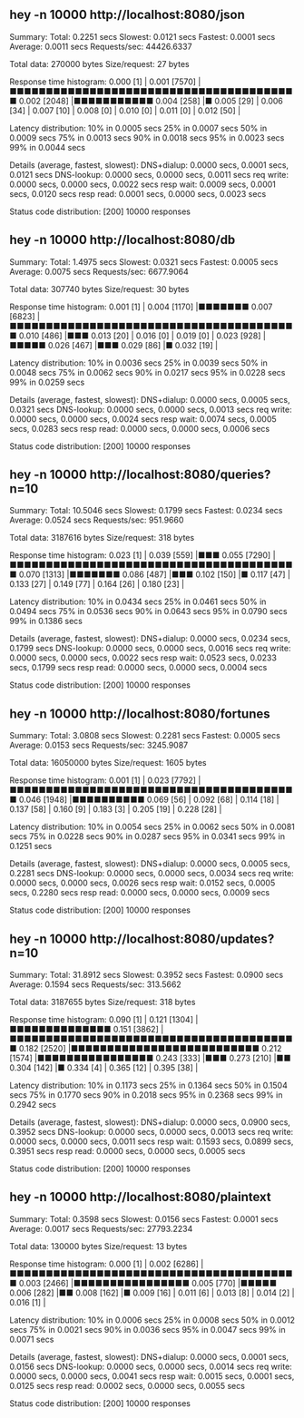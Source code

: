 ##  hey -n 10000 http://localhost:8080/json

Summary:
  Total:	0.2251 secs
  Slowest:	0.0121 secs
  Fastest:	0.0001 secs
  Average:	0.0011 secs
  Requests/sec:	44426.6337
  
  Total data:	270000 bytes
  Size/request:	27 bytes

Response time histogram:
  0.000 [1]	|
  0.001 [7570]	|■■■■■■■■■■■■■■■■■■■■■■■■■■■■■■■■■■■■■■■■
  0.002 [2048]	|■■■■■■■■■■■
  0.004 [258]	|■
  0.005 [29]	|
  0.006 [34]	|
  0.007 [10]	|
  0.008 [0]	|
  0.010 [0]	|
  0.011 [0]	|
  0.012 [50]	|


Latency distribution:
  10% in 0.0005 secs
  25% in 0.0007 secs
  50% in 0.0009 secs
  75% in 0.0013 secs
  90% in 0.0018 secs
  95% in 0.0023 secs
  99% in 0.0044 secs

Details (average, fastest, slowest):
  DNS+dialup:	0.0000 secs, 0.0001 secs, 0.0121 secs
  DNS-lookup:	0.0000 secs, 0.0000 secs, 0.0011 secs
  req write:	0.0000 secs, 0.0000 secs, 0.0022 secs
  resp wait:	0.0009 secs, 0.0001 secs, 0.0120 secs
  resp read:	0.0001 secs, 0.0000 secs, 0.0023 secs

Status code distribution:
  [200]	10000 responses



##  hey -n 10000 http://localhost:8080/db

Summary:
  Total:	1.4975 secs
  Slowest:	0.0321 secs
  Fastest:	0.0005 secs
  Average:	0.0075 secs
  Requests/sec:	6677.9064
  
  Total data:	307740 bytes
  Size/request:	30 bytes

Response time histogram:
  0.001 [1]	|
  0.004 [1170]	|■■■■■■■
  0.007 [6823]	|■■■■■■■■■■■■■■■■■■■■■■■■■■■■■■■■■■■■■■■■
  0.010 [486]	|■■■
  0.013 [20]	|
  0.016 [0]	|
  0.019 [0]	|
  0.023 [928]	|■■■■■
  0.026 [467]	|■■■
  0.029 [86]	|■
  0.032 [19]	|


Latency distribution:
  10% in 0.0036 secs
  25% in 0.0039 secs
  50% in 0.0048 secs
  75% in 0.0062 secs
  90% in 0.0217 secs
  95% in 0.0228 secs
  99% in 0.0259 secs

Details (average, fastest, slowest):
  DNS+dialup:	0.0000 secs, 0.0005 secs, 0.0321 secs
  DNS-lookup:	0.0000 secs, 0.0000 secs, 0.0013 secs
  req write:	0.0000 secs, 0.0000 secs, 0.0024 secs
  resp wait:	0.0074 secs, 0.0005 secs, 0.0283 secs
  resp read:	0.0000 secs, 0.0000 secs, 0.0006 secs

Status code distribution:
  [200]	10000 responses



##  hey -n 10000 http://localhost:8080/queries?n=10

Summary:
  Total:	10.5046 secs
  Slowest:	0.1799 secs
  Fastest:	0.0234 secs
  Average:	0.0524 secs
  Requests/sec:	951.9660
  
  Total data:	3187616 bytes
  Size/request:	318 bytes

Response time histogram:
  0.023 [1]	|
  0.039 [559]	|■■■
  0.055 [7290]	|■■■■■■■■■■■■■■■■■■■■■■■■■■■■■■■■■■■■■■■■
  0.070 [1313]	|■■■■■■■
  0.086 [487]	|■■■
  0.102 [150]	|■
  0.117 [47]	|
  0.133 [27]	|
  0.149 [77]	|
  0.164 [26]	|
  0.180 [23]	|


Latency distribution:
  10% in 0.0434 secs
  25% in 0.0461 secs
  50% in 0.0494 secs
  75% in 0.0536 secs
  90% in 0.0643 secs
  95% in 0.0790 secs
  99% in 0.1386 secs

Details (average, fastest, slowest):
  DNS+dialup:	0.0000 secs, 0.0234 secs, 0.1799 secs
  DNS-lookup:	0.0000 secs, 0.0000 secs, 0.0016 secs
  req write:	0.0000 secs, 0.0000 secs, 0.0022 secs
  resp wait:	0.0523 secs, 0.0233 secs, 0.1799 secs
  resp read:	0.0000 secs, 0.0000 secs, 0.0004 secs

Status code distribution:
  [200]	10000 responses



##  hey -n 10000 http://localhost:8080/fortunes

Summary:
  Total:	3.0808 secs
  Slowest:	0.2281 secs
  Fastest:	0.0005 secs
  Average:	0.0153 secs
  Requests/sec:	3245.9087
  
  Total data:	16050000 bytes
  Size/request:	1605 bytes

Response time histogram:
  0.001 [1]	|
  0.023 [7792]	|■■■■■■■■■■■■■■■■■■■■■■■■■■■■■■■■■■■■■■■■
  0.046 [1948]	|■■■■■■■■■■
  0.069 [56]	|
  0.092 [68]	|
  0.114 [18]	|
  0.137 [58]	|
  0.160 [9]	|
  0.183 [3]	|
  0.205 [19]	|
  0.228 [28]	|


Latency distribution:
  10% in 0.0054 secs
  25% in 0.0062 secs
  50% in 0.0081 secs
  75% in 0.0228 secs
  90% in 0.0287 secs
  95% in 0.0341 secs
  99% in 0.1251 secs

Details (average, fastest, slowest):
  DNS+dialup:	0.0000 secs, 0.0005 secs, 0.2281 secs
  DNS-lookup:	0.0000 secs, 0.0000 secs, 0.0034 secs
  req write:	0.0000 secs, 0.0000 secs, 0.0026 secs
  resp wait:	0.0152 secs, 0.0005 secs, 0.2280 secs
  resp read:	0.0000 secs, 0.0000 secs, 0.0009 secs

Status code distribution:
  [200]	10000 responses



##  hey -n 10000 http://localhost:8080/updates?n=10

Summary:
  Total:	31.8912 secs
  Slowest:	0.3952 secs
  Fastest:	0.0900 secs
  Average:	0.1594 secs
  Requests/sec:	313.5662
  
  Total data:	3187655 bytes
  Size/request:	318 bytes

Response time histogram:
  0.090 [1]	|
  0.121 [1304]	|■■■■■■■■■■■■■■
  0.151 [3862]	|■■■■■■■■■■■■■■■■■■■■■■■■■■■■■■■■■■■■■■■■
  0.182 [2520]	|■■■■■■■■■■■■■■■■■■■■■■■■■■
  0.212 [1574]	|■■■■■■■■■■■■■■■■
  0.243 [333]	|■■■
  0.273 [210]	|■■
  0.304 [142]	|■
  0.334 [4]	|
  0.365 [12]	|
  0.395 [38]	|


Latency distribution:
  10% in 0.1173 secs
  25% in 0.1364 secs
  50% in 0.1504 secs
  75% in 0.1770 secs
  90% in 0.2018 secs
  95% in 0.2368 secs
  99% in 0.2942 secs

Details (average, fastest, slowest):
  DNS+dialup:	0.0000 secs, 0.0900 secs, 0.3952 secs
  DNS-lookup:	0.0000 secs, 0.0000 secs, 0.0013 secs
  req write:	0.0000 secs, 0.0000 secs, 0.0011 secs
  resp wait:	0.1593 secs, 0.0899 secs, 0.3951 secs
  resp read:	0.0000 secs, 0.0000 secs, 0.0005 secs

Status code distribution:
  [200]	10000 responses



##  hey -n 10000 http://localhost:8080/plaintext

Summary:
  Total:	0.3598 secs
  Slowest:	0.0156 secs
  Fastest:	0.0001 secs
  Average:	0.0017 secs
  Requests/sec:	27793.2234
  
  Total data:	130000 bytes
  Size/request:	13 bytes

Response time histogram:
  0.000 [1]	|
  0.002 [6286]	|■■■■■■■■■■■■■■■■■■■■■■■■■■■■■■■■■■■■■■■■
  0.003 [2466]	|■■■■■■■■■■■■■■■■
  0.005 [770]	|■■■■■
  0.006 [282]	|■■
  0.008 [162]	|■
  0.009 [16]	|
  0.011 [6]	|
  0.013 [8]	|
  0.014 [2]	|
  0.016 [1]	|


Latency distribution:
  10% in 0.0006 secs
  25% in 0.0008 secs
  50% in 0.0012 secs
  75% in 0.0021 secs
  90% in 0.0036 secs
  95% in 0.0047 secs
  99% in 0.0071 secs

Details (average, fastest, slowest):
  DNS+dialup:	0.0000 secs, 0.0001 secs, 0.0156 secs
  DNS-lookup:	0.0000 secs, 0.0000 secs, 0.0014 secs
  req write:	0.0000 secs, 0.0000 secs, 0.0041 secs
  resp wait:	0.0015 secs, 0.0001 secs, 0.0125 secs
  resp read:	0.0002 secs, 0.0000 secs, 0.0055 secs

Status code distribution:
  [200]	10000 responses



